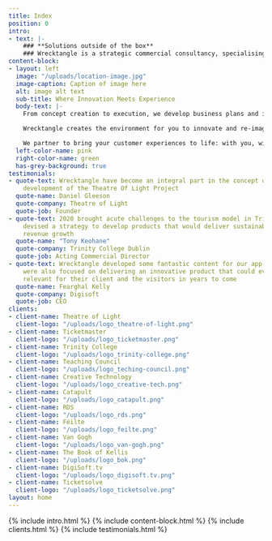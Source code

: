 ```yaml
---
title: Index
position: 0
intro:
- text: |-
    ### **Solutions outside of the box**
    ### Wrecktangle is a strategic commercial consultancy, specialising in the Leisure and Tourism industry.  We collaborate with you, so your big ideas can turn into the bigger picture.
content-block:
- layout: left
  image: "/uploads/location-image.jpg"
  image-caption: Caption of image here
  alt: image alt text
  sub-title: Where Innovation Meets Experience
  body-text: |-
    From concept creation to execution, we develop business plans and innovate within your operating models, to drive commercial returns.

    Wrecktangle creates the environment for you to innovate and re-imagine your visitor experience.

    We partner to bring your customer experiences to life: with you, with content designers, producers, and marketing experts; to create the framework to deliver on your commercial ambition.
  left-color-name: pink
  right-color-name: green
  has-grey-background: true
testimonials:
- quote-text: Wrecktangle have become an integral part in the concept design and strategic
    development of the Theatre Of Light Project
  quote-name: Daniel Gleeson
  quote-company: Theatre of Light
  quote-job: Founder
- quote-text: 2020 brought acute challenges to the tourism model in Trinity. Wrecktangle
    devised a strategy to develop products that would deliver sustainable, incremental
    revenue growth
  quote-name: "​Tony Keohane"
  quote-company: Trinity College Dublin
  quote-job: Acting Commercial Director
- quote-text: Wrecktangle developed some fantastic content for our app platform. They
    were also focused on delivering an innovative product that could evolve and remain
    relevant for their client and the visitors in years to come
  quote-name: Fearghal Kelly
  quote-company: Digisoft
  quote-job: CEO
clients:
- client-name: Theatre of Light
  client-logo: "/uploads/logo_theatre-of-light.png"
- client-name: Ticketmaster
  client-logo: "/uploads/logo_ticketmaster.png"
- client-name: Trinity College
  client-logo: "/uploads/logo_trinity-college.png"
- client-name: Teaching Council
  client-logo: "/uploads/logo_teching-council.png"
- client-name: Creative Technology
  client-logo: "/uploads/logo_creative-tech.png"
- client-name: Catapult
  client-logo: "/uploads/logo_catapult.png"
- client-name: RDS
  client-logo: "/uploads/logo_rds.png"
- client-name: Féilte
  client-logo: "/uploads/logo_feilte.png"
- client-name: Van Gogh
  client-logo: "/uploads/logo_van-gogh.png"
- client-name: The Book of Kellis
  client-logo: "/uploads/logo_bok.png"
- client-name: DigiSoft.tv
  client-logo: "/uploads/logo_digisoft.tv.png"
- client-name: Ticketsolve
  client-logo: "/uploads/logo_ticketsolve.png"
layout: home
---
```


{% include intro.html %}
{% include content-block.html %}
{% include clients.html %}
{% include testimonials.html %}